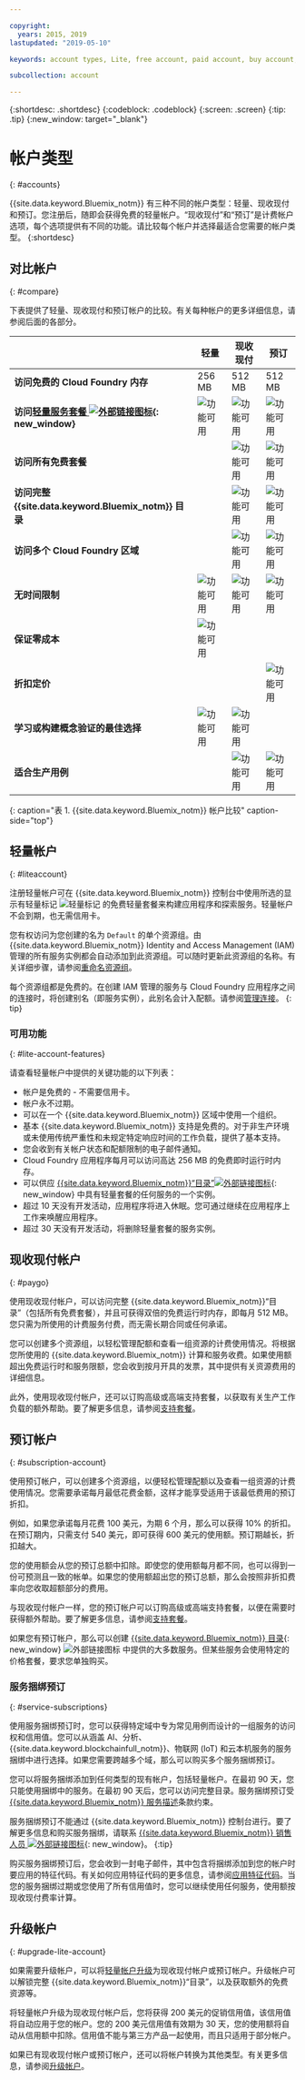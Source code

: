 ```yaml
---

copyright:
  years: 2015, 2019
lastupdated: "2019-05-10"

keywords: account types, Lite, free account, paid account, buy account, account difference, compare account, subscription, service bundle

subcollection: account

---
```


{:shortdesc: .shortdesc}
{:codeblock: .codeblock}
{:screen: .screen}
{:tip: .tip}
{:new_window: target="_blank"}

# 帐户类型
{: #accounts}

{{site.data.keyword.Bluemix_notm}} 有三种不同的帐户类型：轻量、现收现付和预订。您注册后，随即会获得免费的轻量帐户。“现收现付”和“预订”是计费帐户选项，每个选项提供有不同的功能。请比较每个帐户并选择最适合您需要的帐户类型。
{:shortdesc}

## 对比帐户
{: #compare}

下表提供了轻量、现收现付和预订帐户的比较。有关每种帐户的更多详细信息，请参阅后面的各部分。

|                                         |轻量|现收现付|预订|
|-----------------------------------------|--------------------|--------------------|--------------------|
|**访问免费的 Cloud Foundry 内存**|256 MB|512 MB|512 MB|
|**访问[轻量服务套餐 ![外部链接图标](../icons/launch-glyph.svg "外部链接图标")](https://{DomainName}/catalog/?search=label:lite){: new_window}**| ![功能可用](../icons/icon_enabled.svg) | ![功能可用](../icons/icon_enabled.svg) | ![功能可用](../icons/icon_enabled.svg) |
|**访问所有免费套餐**|                    | ![功能可用](../icons/icon_enabled.svg) | ![功能可用](../icons/icon_enabled.svg) |
|**访问完整 {{site.data.keyword.Bluemix_notm}} 目录**|  | ![功能可用](../icons/icon_enabled.svg) | ![功能可用](../icons/icon_enabled.svg) |
|**访问多个 Cloud Foundry 区域**|               | ![功能可用](../icons/icon_enabled.svg) | ![功能可用](../icons/icon_enabled.svg) |
|**无时间限制**| ![功能可用](../icons/icon_enabled.svg) | ![功能可用](../icons/icon_enabled.svg) | ![功能可用](../icons/icon_enabled.svg) |
|**保证零成本**| ![功能可用](../icons/icon_enabled.svg) |  |         |
|**折扣定价**|                    |                    | ![功能可用](../icons/icon_enabled.svg) |
|**学习或构建概念验证的最佳选择**| ![功能可用](../icons/icon_enabled.svg) | ![功能可用](../icons/icon_enabled.svg) |  |
|**适合生产用例**|                    | ![功能可用](../icons/icon_enabled.svg) | ![功能可用](../icons/icon_enabled.svg) |
{: caption="表 1. {{site.data.keyword.Bluemix_notm}} 帐户比较" caption-side="top"}


## 轻量帐户
{: #liteaccount}

注册轻量帐户可在 {{site.data.keyword.Bluemix_notm}} 控制台中使用所选的显示有轻量标记 ![轻量标记](../icons/Lite.svg) 的免费轻量套餐来构建应用程序和探索服务。轻量帐户不会到期，也无需信用卡。

您有权访问为您创建的名为 `Default` 的单个资源组。由 {{site.data.keyword.Bluemix_notm}} Identity and Access Management (IAM) 管理的所有服务实例都会自动添加到此资源组。可以随时更新此资源组的名称。有关详细步骤，请参阅[重命名资源组](/docs/resources?topic=resources-rgs#rename_rgs)。

每个资源组都是免费的。在创建 IAM 管理的服务与 Cloud Foundry 应用程序之间的连接时，将创建别名（即服务实例），此别名会计入配额。请参阅[管理连接](/docs/resources?topic=resources-connect_app)。
{: tip}

### 可用功能
{: #lite-account-features}

请查看轻量帐户中提供的关键功能的以下列表：

   * 帐户是免费的 - 不需要信用卡。
   * 帐户永不过期。
   * 可以在一个 {{site.data.keyword.Bluemix_notm}} 区域中使用一个组织。
   * 基本 {{site.data.keyword.Bluemix_notm}} 支持是免费的。对于非生产环境或未使用传统严重性和未规定特定响应时间的工作负载，提供了基本支持。
   * 您会收到有关帐户状态和配额限制的电子邮件通知。
   * Cloud Foundry 应用程序每月可以访问高达 256 MB 的免费即时运行时内存。
   * 可以供应 [{{site.data.keyword.Bluemix_notm}}“目录”![外部链接图标](../icons/launch-glyph.svg "外部链接图标")](https://cloud.ibm.com/catalog/?search=label:lite%20lite){: new_window} 中具有轻量套餐的任何服务的一个实例。
   * 超过 10 天没有开发活动，应用程序将进入休眠。您可通过继续在应用程序上工作来唤醒应用程序。
   * 超过 30 天没有开发活动，将删除轻量套餐的服务实例。

## 现收现付帐户
{: #paygo}

使用现收现付帐户，可以访问完整 {{site.data.keyword.Bluemix_notm}}“目录”（包括所有免费套餐），并且可获得双倍的免费运行时内存，即每月 512 MB。您只需为所使用的计费服务付费，而无需长期合同或任何承诺。

您可以创建多个资源组，以轻松管理配额和查看一组资源的计费使用情况。将根据您所使用的 {{site.data.keyword.Bluemix_notm}} 计算和服务收费。如果使用额超出免费运行时和服务限额，您会收到按月开具的发票，其中提供有关资源费用的详细信息。

此外，使用现收现付帐户，还可以订购高级或高端支持套餐，以获取有关生产工作负载的额外帮助。要了解更多信息，请参阅[支持套餐](/docs/get-support?topic=get-support-support-plans)。

## 预订帐户
{: #subscription-account}

使用预订帐户，可以创建多个资源组，以便轻松管理配额以及查看一组资源的计费使用情况。您需要承诺每月最低花费金额，这样才能享受适用于该最低费用的预订折扣。

例如，如果您承诺每月花费 100 美元，为期 6 个月，那么可以获得 10% 的折扣。在预订期内，只需支付 540 美元，即可获得 600 美元的使用额。预订期越长，折扣越大。

您的使用额会从您的预订总额中扣除。即使您的使用额每月都不同，也可以得到一份可预测且一致的帐单。如果您的使用额超出您的预订总额，那么会按照非折扣费率向您收取超额部分的费用。

与现收现付帐户一样，您的预订帐户可以订购高级或高端支持套餐，以便在需要时获得额外帮助。要了解更多信息，请参阅[支持套餐](/docs/get-support?topic=get-support-support-plans)。

如果您有预订帐户，那么可以创建 [{{site.data.keyword.Bluemix_notm}} 目录](https://{DomainName}/catalog){: new_window} ![外部链接图标](../icons/launch-glyph.svg "外部链接图标") 中提供的大多数服务。但某些服务会使用特定的价格套餐，要求您单独购买。

### 服务捆绑预订
{: #service-subscriptions}

使用服务捆绑预订时，您可以获得特定域中专为常见用例而设计的一组服务的访问权和信用值。您可以从涵盖 AI、分析、{{site.data.keyword.blockchainfull_notm}}、物联网 (IoT) 和云本机服务的服务捆绑中进行选择。如果您需要跨越多个域，那么可以购买多个服务捆绑预订。

您可以将服务捆绑添加到任何类型的现有帐户，包括轻量帐户。在最初 90 天，您只能使用捆绑中的服务。在最初 90 天后，您可以访问完整目录。服务捆绑预订受 [{{site.data.keyword.Bluemix_notm}} 服务描述](/docs/overview/terms-of-use?topic=overview-terms)条款约束。

服务捆绑预订不能通过 {{site.data.keyword.Bluemix_notm}} 控制台进行。要了解更多信息和购买服务捆绑，请联系 [{{site.data.keyword.Bluemix_notm}} 销售人员 ![外部链接图标](../icons/launch-glyph.svg "外部链接图标")](https://www.ibm.com/cloud-computing/bluemix/contact-us){: new_window}。
{:tip}

购买服务捆绑预订后，您会收到一封电子邮件，其中包含将捆绑添加到您的帐户时要应用的特征代码。有关如何应用特征代码的更多信息，请参阅[应用特征代码](/docs/account?topic=account-codes)。当您的服务捆绑过期或您使用了所有信用值时，您可以继续使用任何服务，使用额按现收现付费率计算。

## 升级帐户
{: #upgrade-lite-account}

如果需要升级帐户，可以将[轻量帐户升级](/docs/account?topic=account-upgrading-account)为现收现付帐户或预订帐户。升级帐户可以解锁完整 {{site.data.keyword.Bluemix_notm}}“目录”，以及获取额外的免费资源等。

将轻量帐户升级为现收现付帐户后，您将获得 200 美元的促销信用值，该信用值将自动应用于您的帐户。您的 200 美元信用值有效期为 30 天，您的使用额将自动从信用额中扣除。信用值不能与第三方产品一起使用，而且只适用于部分帐户。

如果已有现收现付帐户或预订帐户，还可以将帐户转换为其他类型。有关更多信息，请参阅[升级帐户](/docs/account?topic=account-upgrading-account)。
